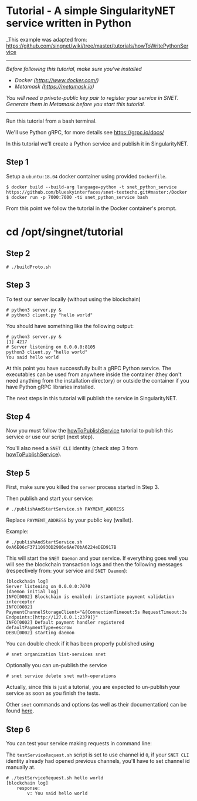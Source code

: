 # Tutorial - A simple SingularityNET service written in Python

_This example was adapted from: https://github.com/singnet/wiki/tree/master/tutorials/howToWritePythonService

-------------------------------

_Before following this tutorial, make sure you've installed_

* _Docker (https://www.docker.com/)_
* _Metamask (https://metamask.io)_

_You will need a private-public key pair to register your service in SNET. Generate them in Metamask before you start this tutorial._

-------------------------------

Run this tutorial from a bash terminal.

We'll use Python gRPC, for more details see https://grpc.io/docs/

In this tutorial we'll create a Python service and publish it in SingularityNET.

## Step 1 

Setup a `ubuntu:18.04` docker container using provided `Dockerfile`.

```
$ docker build --build-arg language=python -t snet_python_service https://github.com/blueskyinterfaces/snet-textecho.git#master:/Docker
$ docker run -p 7000:7000 -ti snet_python_service bash
```

From this point we follow the tutorial in the Docker container's prompt.

# cd /opt/singnet/tutorial

## Step 2

```
# ./buildProto.sh
```

## Step 3

To test our server locally (without using the blockchain)

```
# python3 server.py &
# python3 client.py "hello world"
```

You should have something like the following output:

```
# python3 server.py &
[1] 4217
# Server listening on 0.0.0.0:8105
python3 client.py "hello world"
You said hello world
```

At this point you have successfully built a gRPC Python service. The executables can 
be used from anywhere inside the container (they don't need anything from 
the installation directory) or outside the container if you have Python gRPC libraries installed.

The next steps in this tutorial will publish the service in SingularityNET.

## Step 4

Now you must follow the [howToPublishService](../howToPublishService/README.md)
tutorial to publish this service or use our script (next step).

You'll also need a `SNET CLI` identity (check step 3 from [howToPublishService](../howToPublishService/README.md#step-3)).

## Step 5

First, make sure you killed the `server` process started in Step 3.

Then
publish and start your service:

```
# ./publishAndStartService.sh PAYMENT_ADDRESS
```

Replace `PAYMENT_ADDRESS` by your public key (wallet).

Example:

```
# ./publishAndStartService.sh 0xA6E06cF37110930D2906e6Ae70bA6224eDED917B
```

This will start the `SNET Daemon` and your service. If everything goes well you will 
see the blockchain transaction logs and then the following messages 
(respectively from: your service and `SNET Daemon`):

```
[blockchain log]
Server listening on 0.0.0.0:7070
[daemon initial log]
INFO[0002] Blockchain is enabled: instantiate payment validation interceptor 
INFO[0002]                                               PaymentChannelStorageClient="&{ConnectionTimeout:5s RequestTimeout:3s Endpoints:[http://127.0.0.1:2379]}"
INFO[0002] Default payment handler registered            defaultPaymentType=escrow
DEBU[0002] starting daemon                              
```

You can double check if it has been properly published using

```
# snet organization list-services snet
```

Optionally you can un-publish the service

```
# snet service delete snet math-operations
```

Actually, since this is just a tutorial, you are expected to un-publish your
service as soon as you finish the tests.

Other `snet` commands and options (as well as their documentation) can be found 
[here](https://github.com/singnet/snet-cli).

## Step 6

You can test your service making requests in command line:

The `testServiceRequest.sh` script is set to use channel id `0`, if your
`SNET CLI` identity already had opened previous channels, you'll have to
set channel id manually at.

```
# ./testServiceRequest.sh hello world
[blockchain log]
    response:
        v: You said hello world
```
